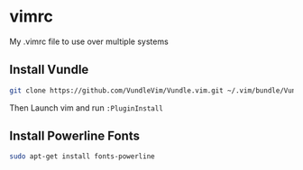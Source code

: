 # vimrc
My .vimrc file to use over multiple systems

## Install Vundle

```bash
git clone https://github.com/VundleVim/Vundle.vim.git ~/.vim/bundle/Vundle.vim
```
Then Launch vim and run `:PluginInstall`


## Install Powerline Fonts

```bash
sudo apt-get install fonts-powerline
```
